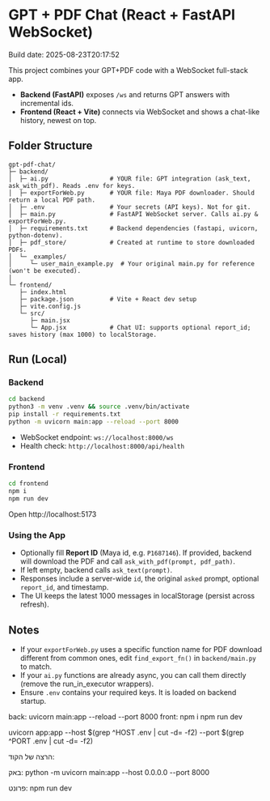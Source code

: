 # GPT + PDF Chat (React + FastAPI WebSocket)

Build date: 2025-08-23T20:17:52

This project combines your GPT+PDF code with a WebSocket full-stack app.

- **Backend (FastAPI)** exposes `/ws` and returns GPT answers with incremental ids.
- **Frontend (React + Vite)** connects via WebSocket and shows a chat-like history, newest on top.

## Folder Structure

```
gpt-pdf-chat/
├─ backend/
│  ├─ ai.py                 # YOUR file: GPT integration (ask_text, ask_with_pdf). Reads .env for keys.
│  ├─ exportForWeb.py       # YOUR file: Maya PDF downloader. Should return a local PDF path.
│  ├─ .env                  # Your secrets (API keys). Not for git.
│  ├─ main.py               # FastAPI WebSocket server. Calls ai.py & exportForWeb.py.
│  ├─ requirements.txt      # Backend dependencies (fastapi, uvicorn, python-dotenv).
│  ├─ pdf_store/            # Created at runtime to store downloaded PDFs.
│  └─ _examples/
│     └─ user_main_example.py  # Your original main.py for reference (won't be executed).
│
└─ frontend/
   ├─ index.html
   ├─ package.json          # Vite + React dev setup
   ├─ vite.config.js
   └─ src/
      ├─ main.jsx
      └─ App.jsx            # Chat UI: supports optional report_id; saves history (max 1000) to localStorage.
```

## Run (Local)

### Backend

```bash
cd backend
python3 -m venv .venv && source .venv/bin/activate
pip install -r requirements.txt
python -m uvicorn main:app --reload --port 8000
```

- WebSocket endpoint: `ws://localhost:8000/ws`
- Health check: `http://localhost:8000/api/health`

### Frontend

```bash
cd frontend
npm i
npm run dev
```

Open http://localhost:5173

### Using the App

- Optionally fill **Report ID** (Maya id, e.g. `P1687146`). If provided, backend will download the PDF and call `ask_with_pdf(prompt, pdf_path)`.
- If left empty, backend calls `ask_text(prompt)`.
- Responses include a server-wide `id`, the original `asked` prompt, optional `report_id`, and timestamp.
- The UI keeps the latest 1000 messages in localStorage (persist across refresh).

## Notes

- If your `exportForWeb.py` uses a specific function name for PDF download different from common ones, edit `find_export_fn()` in `backend/main.py` to match.
- If your `ai.py` functions are already async, you can call them directly (remove the run_in_executor wrappers).
- Ensure `.env` contains your required keys. It is loaded on backend startup.

back:
uvicorn main:app --reload --port 8000
front:
npm i
npm run dev

uvicorn app:app --host $(grep ^HOST .env | cut -d= -f2) --port $(grep ^PORT .env | cut -d= -f2)

הרצה של הקוד:

באק:
python -m uvicorn main:app --host 0.0.0.0 --port 8000

פרונט:
npm run dev
